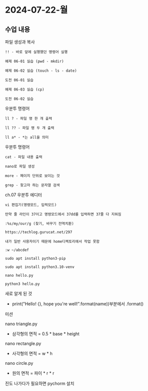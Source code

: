 # 2024-07-22-월

## 수업 내용

<p>
    파일 생성과 복사

    !! - 바로 앞에 실행했던 명령어 실행

    예제 06-01 실습 (pwd - mkdir)

    예제 06-02 실습 (touch - ls - date)

    도전 06-01 실습

    예제 06-03 실습 (cp)

    도전 06-02 실습
</p>

<p>
    우분투 명령어

    ll ? - 파일 명 한 개 출력

    ll ?? - 파일 명 두 개 출력

    ll a* - *는 all을 의미
</p>

<p>
    우분투 명령어

    cat - 파일 내용 출력

    nano로 파일 생성

    more - 페이지 단위로 보이는 것

    grep - 찾고자 하는 문자열 검색
</p>

<p>
    ch.07 우분투 에디터

    vi 편집기(명령모드, 입력모드)

    만약 줄 라인이 37이고 명령모드에서 37dd를 입력하면 37줄 다 지워짐

    :%s/my/our/g (찾기, 바꾸기 전역치환)

    https://techlog.gurucat.net/297

    내가 일반 사용자이기 때문에 home디렉토리에서 작업 못함

    :w ~/abcdef
</p>

<p>

    sudo apt install python3-pip

    sudo apt install python3.10-venv

    nano hello.py

    python3 hello.py
</p>

새로 알게 된 것
- print("Hello! {}, hope you're well!".format(name))부분에서 .format()

미션

nano triangle.py
- 삼각형의 면적 = 0.5 * base * height

nano rectangle.py
- 사각형의 면적 = w * h

nano circle.py
- 원의 면적 = 파이 * r * r

진도 나가다가 필요하면 pychorm 설치
